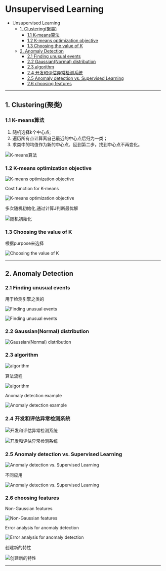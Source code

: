 # Unsupervised Learning

- [Unsupervised Learning](#unsupervised-learning)
  - [1. Clustering(聚类)](#1-clustering聚类)
    - [1.1 K-means算法](#11-k-means算法)
    - [1.2 K-means optimization objective](#12-k-means-optimization-objective)
    - [1.3 Choosing the value of K](#13-choosing-the-value-of-k)
  - [2. Anomaly Detection](#2-anomaly-detection)
    - [2.1 Finding unusual events](#21-finding-unusual-events)
    - [2.2 Gaussian(Normal) distribution](#22-gaussiannormal-distribution)
    - [2.3 algorithm](#23-algorithm)
    - [2.4 开发和评估异常检测系统](#24-开发和评估异常检测系统)
    - [2.5 Anomaly detection vs. Supervised Learning](#25-anomaly-detection-vs-supervised-learning)
    - [2.6 choosing features](#26-choosing-features)

---

## 1. Clustering(聚类)

### 1.1 K-means算法

1. 随机选择k个中心点;
2. 遍历所有点计算离自己最近的中心点后归为一类；
3. 求类中的均值作为新的中心点，回到第二步，找到中心点不再变化。

![K-means算法](images/2024-11-12-15-49-29.png)

### 1.2 K-means optimization objective

![K-means optimization objective](images/2024-11-14-14-28-36.png)

Cost function for K-means

![K-means optimization objective](images/2024-11-14-14-30-49.png)

多次随机初始化,通过计算J判断最优解

![随机初始化](images/2024-11-14-14-45-10.png)

### 1.3 Choosing the value of K

根据purpose来选择

![Choosing the value of K](images/2024-11-14-14-50-59.png)

---

## 2. Anomaly Detection

### 2.1 Finding unusual events

用于检测引擎之类的

![Finding unusual events](images/2024-11-14-15-25-53.png)

![Finding unusual events](images/2024-11-14-15-27-05.png)

### 2.2 Gaussian(Normal) distribution

![Gaussian(Normal) distribution](images/2024-11-14-15-55-14.png)

### 2.3 algorithm

![algorithm](images/2024-11-14-16-00-52.png)

算法流程

![algorithm](images/2024-11-14-16-04-37.png)

Anomaly detection example

![Anomaly detection example](images/2024-11-14-16-08-45.png)

### 2.4 开发和评估异常检测系统

![开发和评估异常检测系统](images/2024-11-14-16-19-38.png)

![开发和评估异常检测系统](images/2024-11-14-16-20-00.png)

### 2.5 Anomaly detection vs. Supervised Learning

![Anomaly detection vs. Supervised Learning](images/2024-11-14-16-32-07.png)

不同应用

![Anomaly detection vs. Supervised Learning](images/2024-11-14-16-35-43.png)

### 2.6 choosing features

Non-Gaussian features

![Non-Gaussian features](images/2024-11-14-16-52-59.png)

Error analysis for anomaly detection

![Error analysis for anomaly detection](images/2024-11-14-17-15-08.png)

创建新的特性

![创建新的特性](images/2024-11-14-17-17-43.png)

---
